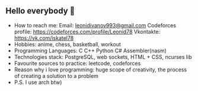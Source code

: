 ## Hello everybody 👋

- How to reach me:
    Email: leonidivanov993@gmail.com
    Codeforces profile: https://codeforces.com/profile/Leonid78
    Vkontakte: https://vk.com/iskatel78
- Hobbies: anime, chess, basketball, workout
- Programming Languages: C C++ Python C# Assembler(nasm)
- Technologies stack: PostgreSQL, web sockets, HTML + CSS, ncurses lib
- Favourite sources to practice: leetcode, codeforces
- Reason why i love programming: huge scope of creativity, the process of creating a solution to a problem
- P.S. I use arch btw)
